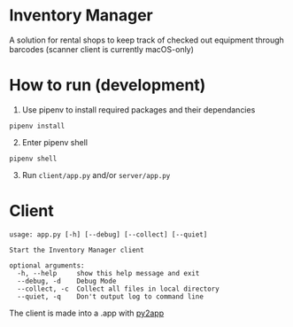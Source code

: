 # Inventory Manager
A solution for rental shops to keep track of checked out equipment through barcodes (scanner client is currently macOS-only)

# How to run (development)

1. Use pipenv to install required packages and their dependancies

`pipenv install`

2. Enter pipenv shell

`pipenv shell`

3. Run `client/app.py` and/or `server/app.py`

# Client
```
usage: app.py [-h] [--debug] [--collect] [--quiet]

Start the Inventory Manager client

optional arguments:
  -h, --help     show this help message and exit
  --debug, -d    Debug Mode
  --collect, -c  Collect all files in local directory
  --quiet, -q    Don't output log to command line
```

The client is made into a .app with [py2app](http://py2app.readthedocs.io/en/latest/)
